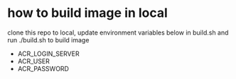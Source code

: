 # how to build image in local
clone this repo to local, update environment variables below in build.sh and run ./build.sh to build image
- ACR_LOGIN_SERVER
- ACR_USER
- ACR_PASSWORD

